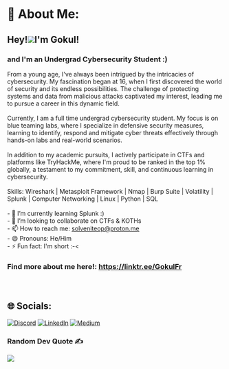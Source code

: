 # 💫 About Me:
## Hey!![](https://user-images.githubusercontent.com/18350557/176309783-0785949b-9127-417c-8b55-ab5a4333674e.gif)I'm Gokul!
### and I'm an Undergrad Cybersecurity Student :)
From a young age, I've always been intrigued by the intricacies of cybersecurity. My fascination began at 16, when I first discovered the world of security and its endless possibilities. The challenge of protecting systems and data from malicious attacks captivated my interest, leading me to pursue a career in this dynamic field. <br><br>Currently, I am a full time undergrad cybersecurity student. My focus is on blue teaming labs, where I specialize in defensive security measures, learning to identify, respond and mitigate cyber threats effectively through hands-on labs and real-world scenarios. <br><br>In addition to my academic pursuits, I actively participate in CTFs and platforms like TryHackMe, where I'm proud to be ranked in the top 1% globally, a testament to my commitment, skill, and continuous learning in cybersecurity.<br><br>Skills: Wireshark | Metasploit Framework | Nmap | Burp Suite | Volatility | Splunk | Computer Networking | Linux | Python | SQL<br><br>- 🌱 I’m currently learning Splunk :) <br>- 👯 I’m looking to collaborate on CTFs & KOTHs <br>- 📫 How to reach me: solveniteop@proton.me <br>- 😄 Pronouns: He/Him  <br>- ⚡ Fun fact: I'm short :-<
### Find more about me here!: https://linktr.ee/GokulFr <br><br><br>
## 🌐 Socials:
[![Discord](https://img.shields.io/badge/Discord-%237289DA.svg?logo=discord&logoColor=white)](https://discord.gg/187815898285998080) [![LinkedIn](https://img.shields.io/badge/LinkedIn-%230077B5.svg?logo=linkedin&logoColor=white)](https://linkedin.com/in/gokul-ravindran2) [![Medium](https://img.shields.io/badge/Medium-12100E?logo=medium&logoColor=white)](https://medium.com/@@solvenite)

### Random Dev Quote ✍️
![](https://quotes-github-readme.vercel.app/api?type=horizontal&theme=radical)
